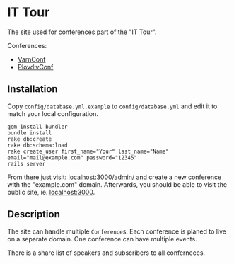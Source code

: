 # IT Tour

The site used for conferences part of the "IT Tour".

Conferences:

* [VarnConf](http://varnaconf.com)
* [PlovdivConf](http://plovdivconf.com)

## Installation

Copy `config/database.yml.example` to `config/database.yml` and edit it to match your local configuration.

```
gem install bundler
bundle install
rake db:create
rake db:schema:load
rake create_user first_name="Your" last_name="Name" email="mail@example.com" password="12345"
rails server
```

From there just visit: [localhost:3000/admin/](http://localhost:3000/admin/) and create a new conference with the "example.com" domain. Afterwards, you should be able to visit the public site, ie. [localhost:3000](http://localhost:3000/).

## Description

The site can handle multiple ```Conference```s. Each conference is planed to live on a separate domain.
One conference can have multiple events.

There is a share list of speakers and subscribers to all conferneces.
